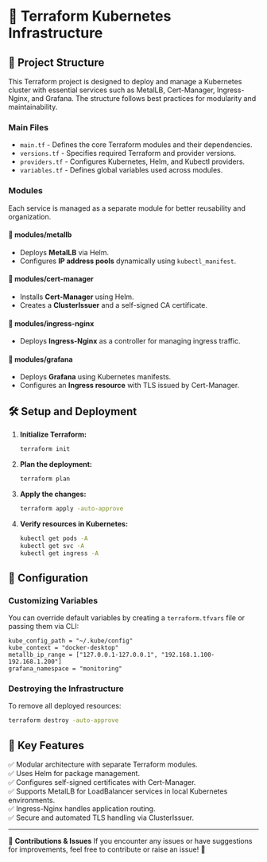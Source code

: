 # 🚀 Terraform Kubernetes Infrastructure

## 📂 Project Structure
This Terraform project is designed to deploy and manage a Kubernetes cluster with essential services such as MetalLB, Cert-Manager, Ingress-Nginx, and Grafana. The structure follows best practices for modularity and maintainability.

### **Main Files**
- `main.tf` - Defines the core Terraform modules and their dependencies.
- `versions.tf` - Specifies required Terraform and provider versions.
- `providers.tf` - Configures Kubernetes, Helm, and Kubectl providers.
- `variables.tf` - Defines global variables used across modules.

### **Modules**
Each service is managed as a separate module for better reusability and organization.

#### **📁 modules/metallb**
- Deploys **MetalLB** via Helm.
- Configures **IP address pools** dynamically using `kubectl_manifest`.

#### **📁 modules/cert-manager**
- Installs **Cert-Manager** using Helm.
- Creates a **ClusterIssuer** and a self-signed CA certificate.

#### **📁 modules/ingress-nginx**
- Deploys **Ingress-Nginx** as a controller for managing ingress traffic.

#### **📁 modules/grafana**
- Deploys **Grafana** using Kubernetes manifests.
- Configures an **Ingress resource** with TLS issued by Cert-Manager.

## 🛠️ Setup and Deployment
1. **Initialize Terraform:**
   ```sh
   terraform init
   ```

2. **Plan the deployment:**
   ```sh
   terraform plan
   ```

3. **Apply the changes:**
   ```sh
   terraform apply -auto-approve
   ```

4. **Verify resources in Kubernetes:**
   ```sh
   kubectl get pods -A
   kubectl get svc -A
   kubectl get ingress -A
   ```

## 🔧 Configuration
### **Customizing Variables**
You can override default variables by creating a `terraform.tfvars` file or passing them via CLI:
```hcl
kube_config_path = "~/.kube/config"
kube_context = "docker-desktop"
metallb_ip_range = ["127.0.0.1-127.0.0.1", "192.168.1.100-192.168.1.200"]
grafana_namespace = "monitoring"
```

### **Destroying the Infrastructure**
To remove all deployed resources:
```sh
terraform destroy -auto-approve
```

## 📌 Key Features
✅ Modular architecture with separate Terraform modules.  
✅ Uses Helm for package management.  
✅ Configures self-signed certificates with Cert-Manager.  
✅ Supports MetalLB for LoadBalancer services in local Kubernetes environments.  
✅ Ingress-Nginx handles application routing.  
✅ Secure and automated TLS handling via ClusterIssuer.  

---
📢 **Contributions & Issues**
If you encounter any issues or have suggestions for improvements, feel free to contribute or raise an issue! 🚀

